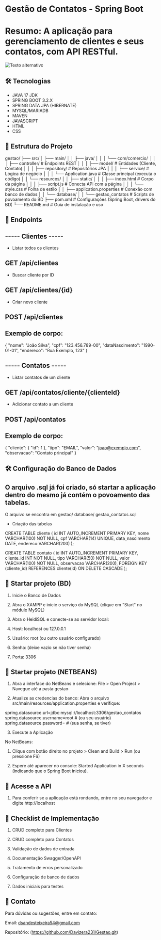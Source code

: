 # Gestão de Contatos - Spring Boot 

# Resumo: A aplicação para gerenciamento de clientes e seus contatos, com API RESTful. 

<img src="![alt text](https://i.im.ge/2025/03/30/pwcct4.image.png)" alt="Texto alternativo">



## 🛠️ Tecnologias 
- JAVA 17 JDK 
- SPRING BOOT 3.2.X
- SPRING DATA JPA (HIBERNATE)
- MYSQL/MARIADB
- MAVEN
- JAVASCRIPT 
- HTML 
- CSS 

## 📂 Estrutura do Projeto 

gestao/
├── src/
│   ├── main/
│   │   ├── java/
│   │   │   └── com/comercio/
│   │   │       ├── controller/       # Endpoints REST
│   │   │       ├── model/            # Entidades (Cliente, Contato)
│   │   │       ├── repository/       # Repositórios JPA
│   │   │       ├── service/          # Lógica de negócio
│   │   │       └── Application.java  # Classe principal (executa o código)
│   │   └── resources/
│   │       ├── static/
│   │       │   ├── index.html        # Corpo da página
│   │       │   ├── script.js         # Conecta API com a página
│   │       │   └── style.css         # Folha de estilo
│   │       ├── application.properties # Conexão com banco de dados
│   │       └── database/
│   │           └── gestao_contatos   # Scripts de povoamento do BD
├── pom.xml                           # Configurações (Spring Boot, drivers do BD)
└── README.md                         # Guia de instalação e uso





## 📌 Endpoints

## ----- Clientes ----- 

- Listar todos os clientes 
## GET /api/clientes 

- Buscar cliente por ID 

## GET /api/clientes/{id} 

- Criar novo cliente 

## POST /api/clientes 

## Exemplo de corpo: 

{
  "nome": "João Silva",
  "cpf": "123.456.789-00",
  "dataNascimento": "1990-01-01",
  "endereco": "Rua Exemplo, 123"
} 

## ----- Contatos ----- 

- Listar contatos de um cliente 

## GET /api/contatos/cliente/{clienteId} 

- Adicionar contato a um cliente 

## POST /api/contatos 

## Exemplo de corpo: 

{
  "cliente": {
    "id": 1
  },
  "tipo": "EMAIL",
  "valor": "joao@exemplo.com",
  "observacao": "Contato principal"
} 




## 🛠️ Configuração do Banco de Dados 

## O arquivo .sql já foi criado, só startar a aplicação dentro do mesmo já contém o povoamento das tabelas. 

 O arquivo se encontra em gestao/ 
                             database/ 
                                 gestao_contatos.sql

- Criação das tabelas 

CREATE TABLE cliente (
    id INT AUTO_INCREMENT PRIMARY KEY,
    nome VARCHAR(100) NOT NULL,
    cpf VARCHAR(14) UNIQUE,
    data_nascimento DATE,
    endereco VARCHAR(200)
);

CREATE TABLE contato (
    id INT AUTO_INCREMENT PRIMARY KEY,
    cliente_id INT NOT NULL,
    tipo VARCHAR(50) NOT NULL,
    valor VARCHAR(100) NOT NULL,
    observacao VARCHAR(200),
    FOREIGN KEY (cliente_id) REFERENCES cliente(id) ON DELETE CASCADE
); 




## 🚀 Startar projeto (BD)

1. Inicie o Banco de Dados

2. Abra o XAMPP e inicie o serviço do MySQL (clique em "Start" no módulo MySQL)

3. Abra o HeidiSQL e conecte-se ao servidor local:

4. Host: localhost ou 127.0.0.1

5. Usuário: root (ou outro usuário configurado)

6. Senha: (deixe vazio se não tiver senha)

7. Porta: 3306 




## 🚀 Startar projeto (NETBEANS)

1. Abra a interface do NetBeans e selecione: 
 File > Open Project > Navegue até a pasta gestao 

2. Atualize as credencias do banco: 
 Abra o arquivo src/main/resources/application.properties e verifique: 

  spring.datasource.url=jdbc:mysql://localhost:3306/gestao_contatos
  spring.datasource.username=root  # (ou seu usuário)
  spring.datasource.password=      # (sua senha, se tiver) 

3. Execute a Aplicação 

  No NetBeans: 

1. Clique com botão direito no projeto > Clean and Build > Run (ou pressione F6)

2. Espere até aparecer no console: 
Started Application in X seconds (indicando que o Spring Boot iniciou). 




## 📌 Acesse a API 

1. Para conferir se a aplicação está rondando, entre no seu navegador e digite  http://localhost 




## 📝 Checklist de Implementação

1. CRUD completo para Clientes

2. CRUD completo para Contatos

3. Validação de dados de entrada

4. Documentação Swagger/OpenAPI

5. Tratamento de erros personalizado

6. Configuração de banco de dados

7. Dados iniciais para testes 




## 📧 Contato
 Para dúvidas ou sugestões, entre em contato:

 Email: dsandesteixeira54@gmail.com   

 Repositório: (https://github.com/Davizera231/Gestao.git)
